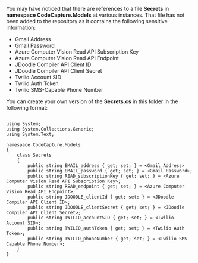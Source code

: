 You may have noticed that there are references to a file **Secrets** in **namespace CodeCapture.Models** at various instances. That file has not been added to the repository as it contains the following sensitive information:

* Gmail Address
* Gmail Password
* Azure Computer Vision Read API Subscription Key
* Azure Computer Vision Read API Endpoint
* JDoodle Compiler API Client ID
* JDoodle Compiler API Client Secret
* Twilio Account SID
* Twilio Auth Token
* Twilio SMS-Capable Phone Number

You can create your own version of the **Secrets.cs** in this folder in the following format:

```

using System;
using System.Collections.Generic;
using System.Text;

namespace CodeCapture.Models
{
    class Secrets
    {
        public string EMAIL_address { get; set; } = <Gmail Address>
        public string EMAIL_password { get; set; } = <Gmail Password>;
        public string READ_subscriptionKey { get; set; } = <Azure Computer Vision Read API Subscription Key>;
        public string READ_endpoint { get; set; } = <Azure Computer Vision Read API Endpoint>;
        public string JDOODLE_clientId { get; set; } = <JDoodle Compiler API Client ID>;
        public string JDOODLE_clientSecret { get; set; } = <JDoodle Compiler API Client Secret>;
        public string TWILIO_accountSID { get; set; } = <Twilio Account SID>;
        public string TWILIO_authToken { get; set; } = <Twilio Auth Token>;
        public string TWILIO_phoneNumber { get; set; } = <Twilio SMS-Capable Phone Number>;
    }
}

```
